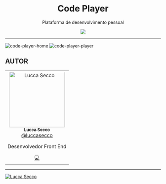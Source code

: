 <h1 align="center"> Code Player </h1>
<p align="center"> Plataforma de desenvolvimento pessoal </p>

<p align="center">
<img src="http://img.shields.io/static/v1?label=STATUS&message=DESENVOLVIMENTO&color=GREEN&style=for-the-badge"/>
</p>

<hr />

![code-player-home](https://user-images.githubusercontent.com/101674470/195602162-014d37a7-a3fc-40f3-b859-31eaf59baaa9.png)
![code-player-player](https://user-images.githubusercontent.com/101674470/195609608-b515ad3e-8fd2-4c05-b0c0-f2b0da8ef9e9.png)

<h2> AUTOR </h2>

<div>
<table>
 <td align="center">
      <a href="http://github.com/luccasecco/">
        <img src="https://github.com/luccasecco.png" width="180px;" alt="Lucca Secco"/>
        <br />
        <sub>
          <b>Lucca Secco</b>
        </sub>
       </a>
       <br />
       <a href="https://www.linkedin.com/in/luccaseccodev/" title="Linkedin">@luccasecco</a>
       <br />
       <p>Desenvolvedor Front End</p>
       <a href="https://www.linkedin.com/in/luccaseccodev/" title="Code">💻</a>
    </td>
</table>
</div>

<hr />

<p>
   <a href="https://www.linkedin.com/in/luccaseccodev/">
      <img alt="Lucca Secco" src="https://img.shields.io/badge/-Lucca Secco-2A2C39?style=flat&logo=Linkedin&logoColor=white" />
   </a>
</p>
